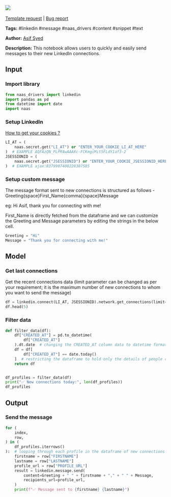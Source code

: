 <a href="https://app.naas.ai/user-redirect/naas/downloader?url=https://raw.githubusercontent.com/jupyter-naas/awesome-notebooks/master/LinkedIn/LinkedIn_Send_message_to_new_connections.ipynb" target="_parent"><img src="https://naasai-public.s3.eu-west-3.amazonaws.com/open_in_naas.svg"/></a><br><br><a href="https://github.com/jupyter-naas/awesome-notebooks/issues/new?assignees=&labels=&template=template-request.md&title=Tool+-+Action+of+the+notebook+">Template request</a> | <a href="https://github.com/jupyter-naas/awesome-notebooks/issues/new?assignees=&labels=bug&template=bug_report.md&title=LinkedIn+-+Send+message+to+new+connections:+Error+short+description">Bug report</a>

**Tags:** #linkedin #message #naas_drivers #content #snippet #text

**Author:** [Asif Syed](https://www.linkedin.com/in/www.linkedin.com/in/asifsyd/)

**Description:** This notebook allows users to quickly and easily send messages to their new LinkedIn connections.

## Input

### Import library


```python
from naas_drivers import linkedin
import pandas as pd
from datetime import date
import naas
```

### Setup LinkedIn
<a href='https://www.notion.so/LinkedIn-driver-Get-your-cookies-d20a8e7e508e42af8a5b52e33f3dba75'>How to get your cookies ?</a>


```python
LI_AT = (
    naas.secret.get("LI_AT") or "ENTER_YOUR_COOKIE_LI_AT_HERE"
)  # EXAMPLE AQFAzQN_PLPR4wAAAXc-FCKmgiMit5FLdY1af3-2
JSESSIONID = (
    naas.secret.get("JSESSIONID") or "ENTER_YOUR_COOKIE_JSESSIONID_HERE"
)  # EXAMPLE ajax:8379907400220387585
```

### Setup custom message

The message format sent to new connections is structured as follows - Greeting{space}First_Name{comma}{space}Message

eg: Hi Asif, thank you for connecting with me!

First_Name is directly fetched from the dataframe and we can customize the Greeting and Message parameters by editing the strings in the below cell.


```python
Greeting = "Hi"
Message = "Thank you for connecting with me!"
```

## Model

### Get last connections

Get the recent connections data (limit parameter can be changed as per your requirement; it is the maximum number of new connections to whom you want to send the message)


```python
df = linkedin.connect(LI_AT, JSESSIONID).network.get_connections(limit=100)
df.head(5)
```

### Filter data


```python
def filter_data(df):
    df["CREATED_AT"] = pd.to_datetime(
        df["CREATED_AT"]
    ).dt.date  # changing the CREATED_AT column data to datetime format
    df = df[
        df["CREATED_AT"] == date.today()
    ]  # restricting the dataframe to hold only the details of people connected today
    return df


df_profiles = filter_data(df)
print("✅ New connections today:", len(df_profiles))
df_profiles
```

## Output

### Send the message


```python
for (
    index,
    row,
) in (
    df_profiles.iterrows()
):  # looping through each profile in the dataframe of new connections
    firstname = row["FIRSTNAME"]
    lastname = row["LASTNAME"]
    profile_url = row["PROFILE_URL"]
    result = linkedin.message.send(
        content=Greeting + " " + firstname + "," + " " + Message,
        recipients_url=profile_url,
    )
    print(f"✅ Message sent to {firstname} {lastname}")
```
